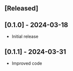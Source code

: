 ## [Released]

## [0.1.0] - 2024-03-18

- Initial release


## [0.1.1] - 2024-03-31

- Improved code
